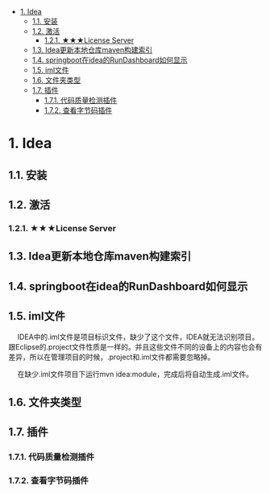
<!-- TOC -->

- [1. Idea](#1-idea)
    - [1.1. 安装](#11-安装)
    - [1.2. 激活](#12-激活)
        - [1.2.1. ★★★License Server](#121-★★★license-server)
    - [1.3. Idea更新本地仓库maven构建索引](#13-idea更新本地仓库maven构建索引)
    - [1.4. springboot在idea的RunDashboard如何显示](#14-springboot在idea的rundashboard如何显示)
    - [1.5. iml文件](#15-iml文件)
    - [1.6. 文件夹类型](#16-文件夹类型)
    - [1.7. 插件](#17-插件)
        - [1.7.1. 代码质量检测插件](#171-代码质量检测插件)
        - [1.7.2. 查看字节码插件](#172-查看字节码插件)

<!-- /TOC -->


# 1. Idea
<!-- 
Idea在debug模式下修改的java后，Recopile（ctrl+shift+f9）热部署失效
https://blog.csdn.net/weixin_42170236/article/details/121637717
-->


## 1.1. 安装
<!-- 

Mac idea 打不开
https://blog.csdn.net/sanmi8276/article/details/108522676
-->


## 1.2. 激活
<!-- 
IntelliJ IDEA 2020.2.3永久激活教程
https://www.yuque.com/docs/share/23fc9e41-ad96-4343-aced-a35419117d89


-->

### 1.2.1. ★★★License Server

<!-- 
*** https://www.cnblogs.com/xiang--liu/p/13883523.html
https://www.cnblogs.com/jie-fang/p/10214170.html

https://blog.csdn.net/sanmi8276/article/details/108522676

https://www.jianshu.com/p/46ac89620c0a

-->


## 1.3. Idea更新本地仓库maven构建索引
<!-- 

Idea更新本地仓库maven构建索引
https://blog.csdn.net/weixin_42325659/article/details/105649218
-->

## 1.4. springboot在idea的RunDashboard如何显示
<!-- 
https://jingyan.baidu.com/article/ce4366495a1df73773afd3d3.html
-->

## 1.5. iml文件  

&emsp; IDEA中的.iml文件是项目标识文件，缺少了这个文件，IDEA就无法识别项目。跟Eclipse的.project文件性质是一样的。并且这些文件不同的设备上的内容也会有差异，所以在管理项目的时候，.project和.iml文件都需要忽略掉。  

&emsp; 在缺少.iml文件项目下运行mvn idea:module，完成后将自动生成.iml文件。  


## 1.6. 文件夹类型
<!-- 

https://blog.csdn.net/a772304419/article/details/79680775
-->

## 1.7. 插件  
<!-- 
 Stream Trace 
https://mp.weixin.qq.com/s/-IZ9jDMXUlL4kFt-OZ-qQw
-->

### 1.7.1. 代码质量检测插件
<!-- 
https://mp.weixin.qq.com/s/UwS0oGaHR5yV5PIAHx6QZg
-->

### 1.7.2. 查看字节码插件
<!-- 

IDEA查看字节码插件
https://blog.csdn.net/qq_38826019/article/details/119273641
--> 